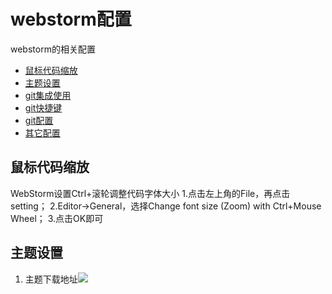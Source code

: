 # webstorm配置

webstorm的相关配置
* [鼠标代码缩放](#鼠标代码缩放)
* [主题设置](#ctrl+主题设置)
* [git集成使用](#git集成使用)
* [git快捷键](#git快捷键)
* [git配置](#git配置)
* [其它配置](#其它配置)


## 鼠标代码缩放

WebStorm设置Ctrl+滚轮调整代码字体大小
1.点击左上角的File，再点击setting；
2.Editor->General，选择Change font size (Zoom) with Ctrl+Mouse Wheel；
3.点击OK即可

## 主题设置

1. 主题下载地址![](HTTP:BAIDU)